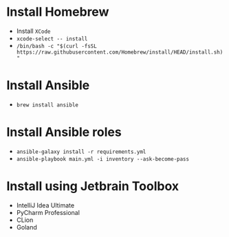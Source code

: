 # Install Homebrew

- Install `XCode`
- `xcode-select -- install`
- `/bin/bash -c "$(curl -fsSL https://raw.githubusercontent.com/Homebrew/install/HEAD/install.sh)"`

# Install Ansible

- `brew install ansible`

# Install Ansible roles

- `ansible-galaxy install -r requirements.yml`
- `ansible-playbook main.yml -i inventory --ask-become-pass`

# Install using Jetbrain Toolbox

- IntelliJ Idea Ultimate
- PyCharm Professional
- CLion
- Goland
